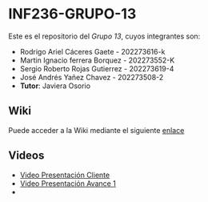 # INF236-GRUPO-13

Este es el repositorio del *Grupo 13*, cuyos integrantes son:
* Rodrigo Ariel Cáceres Gaete - 202273616-k
* Martin Ignacio ferrera Borquez - 202273552-K
* Sergio Roberto Rojas Gutierrez - 202273619-4
* José Andrés Yañez Chavez - 202273508-2
* **Tutor**: Javiera Osorio

## Wiki
Puede acceder a la Wiki mediante el siguiente [enlace](https://github.com/Mochytk/INF236-GRUPO-13/wiki)

## Videos
* [Video Presentación Cliente]()
* [Video Presentación Avance 1]()
* []()

